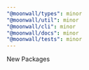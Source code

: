 ```yaml
---
"@moonwall/types": minor
"@moonwall/util": minor
"@moonwall/cli": minor
"@moonwall/docs": minor
"@moonwall/tests": minor
---
```


New Packages
